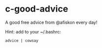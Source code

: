 # c-good-advice

A good free advice from @afiskon every day!

Hint: add to your ~/.bashrc:

```
advice | cowsay
```
